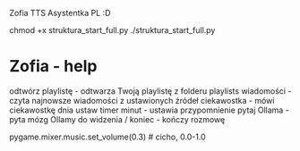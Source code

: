 Zofia TTS Asystentka PL :D

chmod +x struktura_start_full.py
./struktura_start_full.py

# Zofia - help
odtwórz playlistę <nazwa> - odtwarza Twoją playlistę z folderu playlists
wiadomości - czyta najnowsze wiadomości z ustawionych źródeł
ciekawostka - mówi ciekawostkę dnia
ustaw timer <x> minut - ustawia przypomnienie
pytaj Ollama <pytanie> - pyta mózg Ollamy
do widzenia / koniec - kończy rozmowę

pygame.mixer.music.set_volume(0.3)  # cicho, 0.0-1.0
